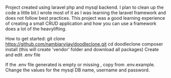 Project created using laravel php and mysql backend.
I plan to clean up the code a little bit.I wrote most of it as I was learning the laravel framework and does not follow best practices.
This project was a good learning experience of creating a small CRUD application and how you can use a framework does a lot of the heavylifting.

How to get started:
git clone https://github.com/nambiarvijay/doodleclone.git 
cd doodleclone
composer install (this will create 'vendor' folder and download all packages)
Create and edit .env file

If the .env file generated is empty or missing , copy from .env.example.
Change the values for the mysql DB name, username and password.
